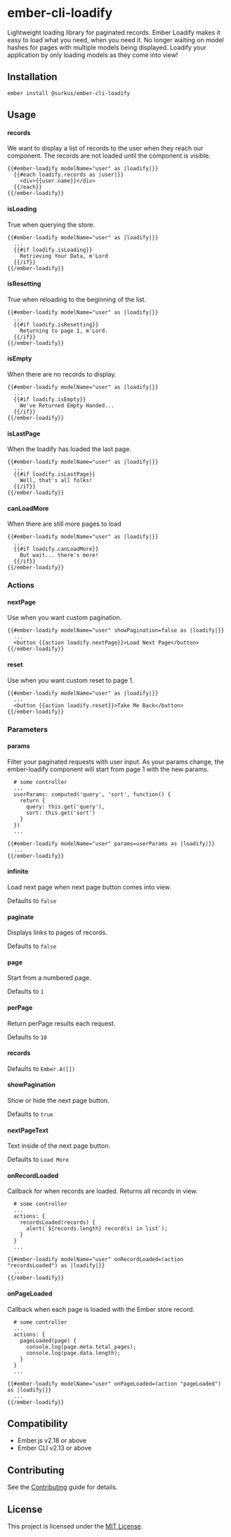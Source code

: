ember-cli-loadify
==============================================================================

Lightweight loading library for paginated records. Ember Loadify makes it easy to load what you need, when you need it. No longer waiting on model hashes for pages with multiple models being displayed. Loadify your application by only loading models as they come into view!


Installation
------------------------------------------------------------------------------

```
ember install @surkus/ember-cli-loadify
```


Usage
------------------------------------------------------------------------------

#### records

We want to display a list of records to the user when they reach our component. The records are not loaded until the component is visible.

```
{{#ember-loadify modelName="user" as |loadify|}}
  {{#each loadify.records as |user|}}
    <div>{{user.name}}</div>
  {{/each}}
{{/ember-loadify}}
```

#### isLoading

True when querying the store.

```
{{#ember-loadify modelName="user" as |loadify|}}
  ...
  {{#if loadify.isLoading}}
    Retrieving Your Data, m'Lord
  {{/if}}
{{/ember-loadify}}
```

#### isResetting

True when reloading to the beginning of the list.

```
{{#ember-loadify modelName="user" as |loadify|}}
  ...
  {{#if loadify.isResetting}}
    Returning to page 1, m'Lord.
  {{/if}}
{{/ember-loadify}}
```

#### isEmpty

When there are no records to display.

```
{{#ember-loadify modelName="user" as |loadify|}}
  ...
  {{#if loadify.isEmpty}}
    We've Returned Empty Handed...
  {{/if}}
{{/ember-loadify}}
```

#### isLastPage

When the loadify has loaded the last page.

```
{{#ember-loadify modelName="user" as |loadify|}}
  ...
  {{#if loadify.isLastPage}}
    Well, that's all folks!
  {{/if}}
{{/ember-loadify}}
```

#### canLoadMore

When there are still more pages to load

```
{{#ember-loadify modelName="user" as |loadify|}}
  ...
  {{#if loadify.canLoadMore}}
    But wait... there's more!
  {{/if}}
{{/ember-loadify}}
```

### Actions

#### nextPage

Use when you want custom pagination.

```
{{#ember-loadify modelName="user" showPagination=false as |loadify|}}
  ...
  <button {{action loadify.nextPage}}>Load Next Page</button>
{{/ember-loadify}}
```

#### reset

Use when you want custom reset to page 1.

```
{{#ember-loadify modelName="user" as |loadify|}}
  ...
  <button {{action loadify.reset}}>Take Me Back</button>
{{/ember-loadify}}
```

### Parameters

#### params

Filter your paginated requests with user input. As your params change, the ember-loadify component will start from page 1 with the new params.

```
  # some controller
  ...
  userParams: computed('query', 'sort', function() {
    return {
      query: this.get('query'),
      sort: this.get('sort')
    }
  })
  ...
```

```
{{#ember-loadify modelName="user" params=userParams as |loadify|}}
  ...
{{/ember-loadify}}
```

#### infinite

Load next page when next page button comes into view.

Defaults to `false`

#### paginate

Displays links to pages of records.

Defaults to `false`

#### page

Start from a numbered page.

Defaults to `1`

#### perPage

Return perPage results each request.

Defaults to `10`

#### records

Defaults to `Ember.A([])`

#### showPagination

Show or hide the next page button.

Defaults to `true`

#### nextPageText

Text inside of the next page button.

Defaults to `Load More`

#### onRecordLoaded

Callback for when records are loaded. Returns all records in view.

```
  # some controller
  ...
  actions: {
    recordsLoaded(records) {
      alert(`${records.length} record(s) in list`);
    }
  }
  ...
```

```
{{#ember-loadify modelName="user" onRecordLoaded=(action "recordsLoaded") as |loadify|}}
  ...
{{/ember-loadify}}
```

#### onPageLoaded

Callback when each page is loaded with the Ember store record.

```
  # some controller
  ...
  actions: {
    pageLoaded(page) {
      console.log(page.meta.total_pages);
      console.log(page.data.length);
    }
  }
  ...
```

```
{{#ember-loadify modelName="user" onPageLoaded=(action "pageLoaded") as |loadify|}}
  ...
{{/ember-loadify}}
```


Compatibility
------------------------------------------------------------------------------

* Ember.js v2.18 or above
* Ember CLI v2.13 or above


Contributing
------------------------------------------------------------------------------

See the [Contributing](CONTRIBUTING.md) guide for details.


License
------------------------------------------------------------------------------

This project is licensed under the [MIT License](LICENSE.md).
